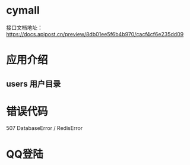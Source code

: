 # cymall

 接口文档地址：https://docs.apipost.cn/preview/8db01ee5f6b4b970/cacf4cf6e235dd09

# 应用介绍



## users 用户目录









# 错误代码

507  DatabaseError / RedisError





# QQ登陆

